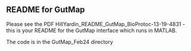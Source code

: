 ## README for GutMap 

Please see the PDF HillYardin_README_GutMap_BioProtoc-13-19-4831 - this is your README for the GutMap interface which runs in MATLAB.

The code is in the GutMap_Feb24 directory



